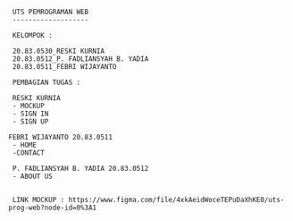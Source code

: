 
     UTS PEMROGRAMAN WEB 
     -------------------

     KELOMPOK :

     20.83.0530_RESKI KURNIA 
     20.83.0512_P. FADLIANSYAH B. YADIA
     20.83.0511_FEBRI WIJAYANTO

     PEMBAGIAN TUGAS :

     RESKI KURNIA 
     - MOCKUP 
     - SIGN IN
     - SIGN UP

    FEBRI WIJAYANTO 20.83.0511
     - HOME
     -CONTACT

     P. FADLIANSYAH B. YADIA 20.83.0512
     - ABOUT US


     LINK MOCKUP : https://www.figma.com/file/4xkAeidWoceTEPuDaXhKE0/uts-prog-web?node-id=0%3A1
